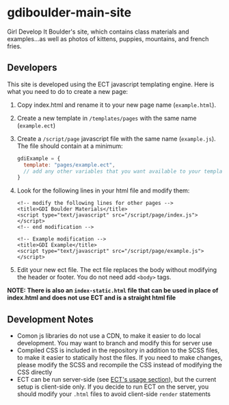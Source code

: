gdiboulder-main-site
====================

Girl Develop It Boulder's site, which contains class materials and examples...as well as photos of kittens, puppies, mountains, and french fries.

Developers
----------

This site is developed using the ECT javascript templating engine.  Here is what you need to do to create a new page:

1. Copy index.html and rename it to your new page name (`example.html`).
2. Create a new template in `/templates/pages` with the same name (`example.ect`)
3. Create a `/script/page` javascript file with the same name (`example.js`). The file should contain at a minimum:

    ```javascript
    gdiExample = {
      template: "pages/example.ect",
      // add any other variables that you want available to your template
    }
    ```

4. Look for the following lines in your html file and modify them:

    ```
    <!-- modify the following lines for other pages -->
    <title>GDI Boulder Materials</title>
    <script type="text/javascript" src="/script/page/index.js"></script>
    <!-- end modification -->
    ```

    ```
    <!-- Example modification -->
    <title>GDI Example</title>
    <script type="text/javascript" src="/script/page/example.js"></script>
    ```

5. Edit your new ect file. The ect file replaces the body without modifying the header or footer. You do not need add `<body>` tags.

**NOTE: There is also an `index-static.html` file that can be used in place of index.html and does not use ECT and is a straight html file**

Development Notes
-----------------
* Comon js libraries do not use a CDN, to make it easier to do local development. You may want to branch and modify this for server use
* Compiled CSS is included in the repository in addition to the SCSS files, to make it easier to statically host the files. If you need to make changes, please modify the SCSS and recompile the CSS instead of modifying the CSS directly
* ECT can be run server-side (see [ECT's usage section](http://ectjs.com/#usage)), but the current setup is client-side only. If you decide to run ECT on the server, you should modify your `.html` files to avoid client-side `render` statements
